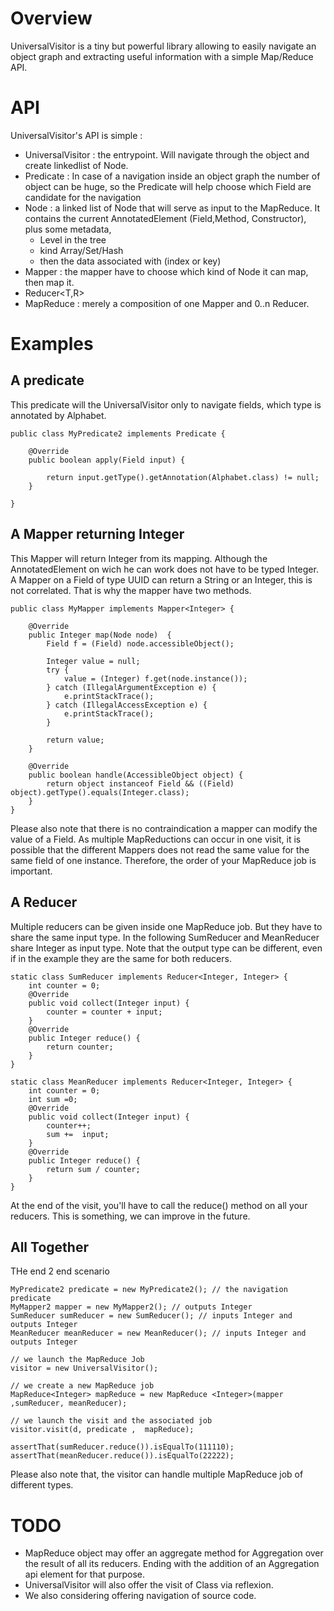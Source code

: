 # Overview
UniversalVisitor is a tiny but powerful library allowing to easily navigate an object graph and extracting useful information with a simple Map/Reduce API.

# API

UniversalVisitor's API is simple :
   - UniversalVisitor : the entrypoint. Will navigate through the object and create linkedlist of Node.
   - Predicate : In case of a navigation inside an object graph the number of object can be huge, so the Predicate will help choose which Field are candidate for the navigation
   - Node : a linked list of Node that will serve as input to the MapReduce. It contains the current AnnotatedElement (Field,Method, Constructor), plus some metadata,
     - Level in the tree
     -  kind Array/Set/Hash
     - then the data associated with (index or key) 
   - Mapper<T> : the mapper have to choose which kind of Node it can map, then map it.
   - Reducer<T,R>
   - MapReduce<T> : merely a composition of one Mapper and 0..n Reducer.

# Examples
## A predicate

This predicate will the UniversalVisitor only to navigate fields, which type is annotated by Alphabet.

    public class MyPredicate2 implements Predicate {
    
    	@Override
    	public boolean apply(Field input) {
    		
    		return input.getType().getAnnotation(Alphabet.class) != null;
    	}
    	
    }

## A Mapper returning Integer

This Mapper will return Integer from its mapping. Although the AnnotatedElement on wich he can work does not have to be typed Integer. A Mapper on a Field of type UUID can return a String or an Integer, this is not correlated. That is why the mapper have two methods.

    public class MyMapper implements Mapper<Integer> {
    
    	@Override
    	public Integer map(Node node)  {
    		Field f = (Field) node.accessibleObject();
    		
    		Integer value = null;
    		try {
    			value = (Integer) f.get(node.instance());
    		} catch (IllegalArgumentException e) {
    			e.printStackTrace();
    		} catch (IllegalAccessException e) {
    			e.printStackTrace();
    		}
    		
    		return value;
    	}
    
    	@Override
    	public boolean handle(AccessibleObject object) {
    		return object instanceof Field && ((Field) object).getType().equals(Integer.class);
    	}
    }

Please also note that there is no contraindication a mapper can modify the value of a Field. As multiple MapReductions can occur in one visit, it is possible that the different Mappers does not read the same value for the same field of one instance. Therefore, the order of your MapReduce job is important. 

## A Reducer

Multiple reducers can be given inside one MapReduce job. But they have to share the same input type. In the following SumReducer and MeanReducer share Integer as input type. Note that the output type can be different, even if in the example they are the same for both reducers.

    static class SumReducer implements Reducer<Integer, Integer> {
    	int counter = 0;
    	@Override
    	public void collect(Integer input) {
    		counter = counter + input;
    	}
    	@Override
    	public Integer reduce() {
    		return counter;
    	}
    }
    
    static class MeanReducer implements Reducer<Integer, Integer> {
    	int counter = 0;
    	int sum =0;
    	@Override
    	public void collect(Integer input) {
    		counter++;
    		sum +=  input;
    	}
    	@Override
    	public Integer reduce() {
    		return sum / counter;
    	}
    }

At the end of the visit, you'll have to call the reduce() method on  all your reducers. This is something, we can improve in the future.

## All Together

THe end 2 end scenario

    MyPredicate2 predicate = new MyPredicate2(); // the navigation predicate
    MyMapper2 mapper = new MyMapper2(); // outputs Integer
    SumReducer sumReducer = new SumReducer(); // inputs Integer and outputs Integer
    MeanReducer meanReducer = new MeanReducer(); // inputs Integer and outputs Integer

    // we launch the MapReduce Job
    visitor = new UniversalVisitor();

    // we create a new MapReduce job
    MapReduce<Integer> mapReduce = new MapReduce <Integer>(mapper ,sumReducer, meanReducer);
    
    // we launch the visit and the associated job
	visitor.visit(d, predicate ,  mapReduce);
    
    assertThat(sumReducer.reduce()).isEqualTo(111110);
    assertThat(meanReducer.reduce()).isEqualTo(22222);

Please also note that, the visitor can handle multiple MapReduce job of different types.

# TODO

   - MapReduce object may offer an aggregate method for Aggregation over the result of all its reducers. Ending with the addition of an Aggregation api element for that purpose.
   - UniversalVisitor will also offer the visit of Class via reflexion.
   - We also considering offering navigation of source code.
